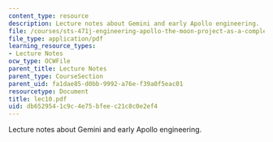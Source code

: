 ```yaml
---
content_type: resource
description: Lecture notes about Gemini and early Apollo engineering.
file: /courses/sts-471j-engineering-apollo-the-moon-project-as-a-complex-system-spring-2007/db6529541c9c4e75bfeec21c8c0e2ef4_lec10.pdf
file_type: application/pdf
learning_resource_types:
- Lecture Notes
ocw_type: OCWFile
parent_title: Lecture Notes
parent_type: CourseSection
parent_uid: fa1dae85-d0bb-9992-a76e-f39a0f5eac01
resourcetype: Document
title: lec10.pdf
uid: db652954-1c9c-4e75-bfee-c21c8c0e2ef4
---
```

Lecture notes about Gemini and early Apollo engineering.

